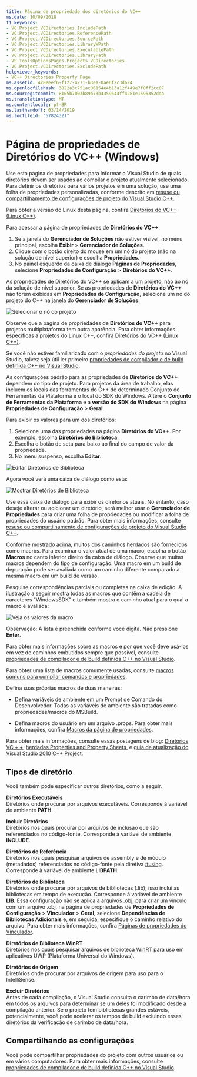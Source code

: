 ```yaml
---
title: Página de propriedade dos diretórios do VC++
ms.date: 10/09/2018
f1_keywords:
- VC.Project.VCDirectories.IncludePath
- VC.Project.VCDirectories.ReferencePath
- VC.Project.VCDirectories.SourcePath
- VC.Project.VCDirectories.LibraryWPath
- VC.Project.VCDirectories.ExecutablePath
- VC.Project.VCDirectories.LibraryPath
- VS.ToolsOptionsPages.Projects.VCDirectories
- VC.Project.VCDirectories.ExcludePath
helpviewer_keywords:
- VC++ Directories Property Page
ms.assetid: 428eeef6-f127-4271-b3ea-0ae6f2c3d624
ms.openlocfilehash: 3822a3c751ac06154e4b13a12f449e7f0ff2cc07
ms.sourcegitcommit: 8105b7003b89b73b4359644ff4281e1595352dda
ms.translationtype: MT
ms.contentlocale: pt-BR
ms.lasthandoff: 03/14/2019
ms.locfileid: "57824321"
---
```

# <a name="vc-directories-property-page-windows"></a>Página de propriedades de Diretórios do VC++ (Windows)

Use esta página de propriedades para informar o Visual Studio de quais diretórios devem ser usados ao compilar o projeto atualmente selecionado. Para definir os diretórios para vários projetos em uma solução, use uma folha de propriedades personalizadas, conforme descrito em [resuse ou compartilhamento de configurações de projeto do Visual Studio C++](../create-reusable-property-configurations.md).

Para obter a versão do Linux desta página, confira [Diretórios do VC++ (Linux C++)](../../linux/prop-pages/directories-linux.md).

Para acessar a página de propriedades de **Diretórios do VC++**:

1. Se a janela do **Gerenciador de Soluções** não estiver visível, no menu principal, escolha **Exibir** > **Gerenciador de Soluções**.
1. Clique com o botão direito do mouse em um nó do projeto (não na solução de nível superior) e escolha **Propriedades**.
1. No painel esquerdo da caixa de diálogo **Páginas de Propriedades**, selecione **Propriedades de Configuração** > **Diretórios do VC++**.

As propriedades de Diretórios do VC++ se aplicam a um projeto, não ao nó da solução de nível superior. Se as propriedades de **Diretórios do VC++** não forem exibidas em **Propriedades de Configuração**, selecione um nó do projeto do C++ na janela do **Gerenciador de Soluções**:

![Selecionar o nó do projeto](../media/vcppdir.png "Selecionar o nó do projeto para ver as propriedades de Diretórios do VC++")

Observe que a página de propriedades de **Diretórios do VC++** para projetos multiplataforma tem outra aparência. Para obter informações específicas a projetos do Linux C++, confira [Diretórios do VC++ (Linux C++)](../../linux/prop-pages/directories-linux.md).

Se você não estiver familiarizado com o *propriedades do projeto* no Visual Studio, talvez seja útil ler primeiro [propriedades de compilador e de build definida C++ no Visual Studio](../working-with-project-properties.md).

As configurações padrão para as propriedades de **Diretórios do VC++** dependem do tipo de projeto. Para projetos da área de trabalho, elas incluem os locais das ferramentas do C++ de determinado Conjunto de Ferramentas da Plataforma e o local do SDK do Windows. Altere o **Conjunto de Ferramentas da Plataforma** e a **versão do SDK do Windows** na página **Propriedades de Configuração** > **Geral**.

Para exibir os valores para um dos diretórios:

1. Selecione uma das propriedades na página **Diretórios do VC++**. Por exemplo, escolha **Diretórios de Biblioteca**.
1. Escolha o botão de seta para baixo ao final do campo de valor da propriedade.
1. No menu suspenso, escolha **Editar**.

![Editar Diretórios de Biblioteca](../media/vcppdir_libdir_edit.png "Caixa de diálogo para editar os caminhos da biblioteca")

Agora você verá uma caixa de diálogo como esta:

![Mostrar Diretórios de Biblioteca](../media/vcppdir_libdir.png "Caixa de diálogo para adicionar ou remover caminhos da biblioteca")

Use essa caixa de diálogo para exibir os diretórios atuais. No entanto, caso deseje alterar ou adicionar um diretório, será melhor usar o **Gerenciador de Propriedades** para criar uma folha de propriedades ou modificar a folha de propriedades do usuário padrão. Para obter mais informações, consulte [resuse ou compartilhamento de configurações de projeto do Visual Studio C++](../create-reusable-property-configurations.md).

Conforme mostrado acima, muitos dos caminhos herdados são fornecidos como macros.  Para examinar o valor atual de uma macro, escolha o botão **Macros** no canto inferior direito da caixa de diálogo. Observe que muitas macros dependem do tipo de configuração. Uma macro em um build de depuração pode ser avaliada como um caminho diferente comparado à mesma macro em um build de versão.

Pesquise correspondências parciais ou completas na caixa de edição. A ilustração a seguir mostra todas as macros que contêm a cadeia de caracteres "WindowsSDK" e também mostra o caminho atual para o qual a macro é avaliada:

![Veja os valores da macro](../media/vcppdir_libdir_macros.png "Caixa de diálogo para editar macros")

Observação: A lista é preenchida conforme você digita. Não pressione **Enter**.

Para obter mais informações sobre as macros e por que você deve usá-los em vez de caminhos embutidos sempre que possível, consulte [propriedades de compilador e de build definida C++ no Visual Studio](../working-with-project-properties.md).

Para obter uma lista de macros comumente usadas, consulte [macros comuns para compilar comandos e propriedades](common-macros-for-build-commands-and-properties.md).

Defina suas próprias macros de duas maneiras:

- Defina variáveis de ambiente em um Prompt de Comando do Desenvolvedor. Todas as variáveis de ambiente são tratadas como propriedades/macros do MSBuild.

- Defina macros do usuário em um arquivo .props. Para obter mais informações, confira [Macros da página de propriedades](../working-with-project-properties.md).

Para obter mais informações, consulte essas postagens de blog: [Diretórios VC + +](http://blogs.msdn.com/b/vsproject/archive/2009/07/07/vc-directories.aspx), [herdadas Properties and Property Sheets](http://blogs.msdn.com/b/vsproject/archive/2009/06/23/inherited-properties-and-property-sheets.aspx), e [guia de atualização do Visual Studio 2010 C++ Project](http://blogs.msdn.com/b/vcblog/archive/2010/03/02/visual-studio-2010-c-project-upgrade-guide.aspx).

## <a name="directory-types"></a>Tipos de diretório

Você também pode especificar outros diretórios, como a seguir.

**Diretórios Executáveis**<br/>
Diretórios onde procurar por arquivos executáveis. Corresponde à variável de ambiente **PATH**.

**Incluir Diretórios**<br/>
Diretórios nos quais procurar por arquivos de inclusão que são referenciados no código-fonte. Corresponde à variável de ambiente **INCLUDE**.

**Diretórios de Referência**<br/>
Diretórios nos quais pesquisar arquivos de assembly e de módulo (metadados) referenciados no código-fonte pela diretiva [#using](../../preprocessor/hash-using-directive-cpp.md). Corresponde à variável de ambiente **LIBPATH**.

**Diretórios de Biblioteca**<br/>
Diretórios onde procurar por arquivos de bibliotecas (.lib); isso inclui as bibliotecas em tempo de execução. Corresponde à variável de ambiente **LIB**. Essa configuração não se aplica a arquivos .obj; para criar um vínculo com um arquivo .obj, na página de propriedades de **Propriedades de Configuração** > **Vinculador** > **Geral**, selecione **Dependências de Bibliotecas Adicionais** e, em seguida, especifique o caminho relativo do arquivo. Para obter mais informações, confira [Páginas de propriedades do Vinculador](linker-property-pages.md).

**Diretórios de Biblioteca WinRT**<br/>
Diretórios nos quais pesquisar arquivos de biblioteca WinRT para uso em aplicativos UWP (Plataforma Universal do Windows).

**Diretórios de Origem**<br/>
Diretórios onde procurar por arquivos de origem para uso para o IntelliSense.

**Excluir Diretórios**<br/>
Antes de cada compilação, o Visual Studio consulta o carimbo de data/hora em todos os arquivos para determinar se um deles foi modificado desde a compilação anterior. Se o projeto tem bibliotecas grandes estáveis, potencialmente, você pode acelerar os tempos de build excluindo esses diretórios da verificação de carimbo de data/hora.

## <a name="sharing-the-settings"></a>Compartilhando as configurações

Você pode compartilhar propriedades do projeto com outros usuários ou em vários computadores. Para obter mais informações, consulte [propriedades de compilador e de build definida C++ no Visual Studio](../working-with-project-properties.md).
